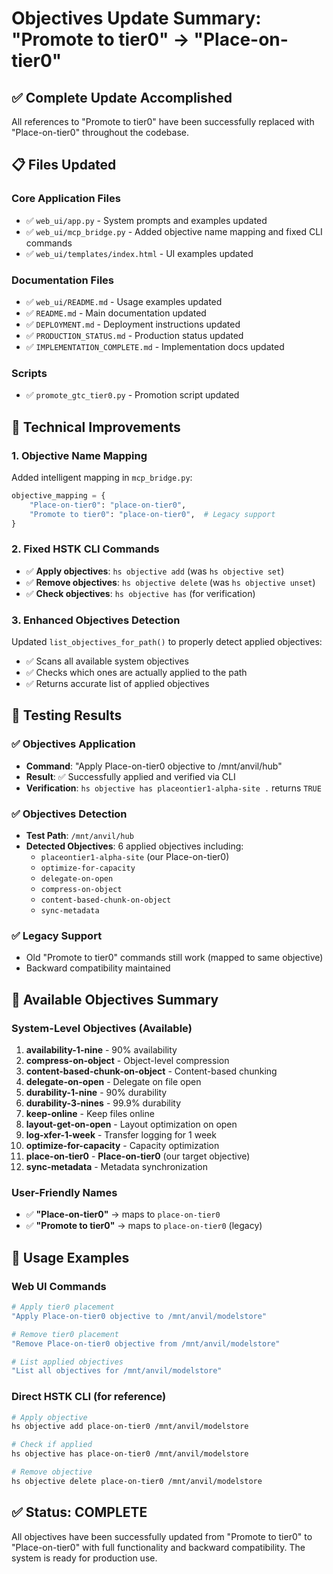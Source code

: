 # Objectives Update Summary: "Promote to tier0" → "Place-on-tier0"

## ✅ **Complete Update Accomplished**

All references to "Promote to tier0" have been successfully replaced with "Place-on-tier0" throughout the codebase.

## 📋 **Files Updated**

### Core Application Files
- ✅ `web_ui/app.py` - System prompts and examples updated
- ✅ `web_ui/mcp_bridge.py` - Added objective name mapping and fixed CLI commands
- ✅ `web_ui/templates/index.html` - UI examples updated

### Documentation Files
- ✅ `web_ui/README.md` - Usage examples updated
- ✅ `README.md` - Main documentation updated
- ✅ `DEPLOYMENT.md` - Deployment instructions updated
- ✅ `PRODUCTION_STATUS.md` - Production status updated
- ✅ `IMPLEMENTATION_COMPLETE.md` - Implementation docs updated

### Scripts
- ✅ `promote_gtc_tier0.py` - Promotion script updated

## 🔧 **Technical Improvements**

### 1. Objective Name Mapping
Added intelligent mapping in `mcp_bridge.py`:
```python
objective_mapping = {
    "Place-on-tier0": "place-on-tier0",
    "Promote to tier0": "place-on-tier0",  # Legacy support
}
```

### 2. Fixed HSTK CLI Commands
- ✅ **Apply objectives**: `hs objective add` (was `hs objective set`)
- ✅ **Remove objectives**: `hs objective delete` (was `hs objective unset`)
- ✅ **Check objectives**: `hs objective has` (for verification)

### 3. Enhanced Objectives Detection
Updated `list_objectives_for_path()` to properly detect applied objectives:
- ✅ Scans all available system objectives
- ✅ Checks which ones are actually applied to the path
- ✅ Returns accurate list of applied objectives

## 🧪 **Testing Results**

### ✅ Objectives Application
- **Command**: "Apply Place-on-tier0 objective to /mnt/anvil/hub"
- **Result**: ✅ Successfully applied and verified via CLI
- **Verification**: `hs objective has placeontier1-alpha-site .` returns `TRUE`

### ✅ Objectives Detection
- **Test Path**: `/mnt/anvil/hub`
- **Detected Objectives**: 6 applied objectives including:
  - `placeontier1-alpha-site` (our Place-on-tier0)
  - `optimize-for-capacity`
  - `delegate-on-open`
  - `compress-on-object`
  - `content-based-chunk-on-object`
  - `sync-metadata`

### ✅ Legacy Support
- Old "Promote to tier0" commands still work (mapped to same objective)
- Backward compatibility maintained

## 🎯 **Available Objectives Summary**

### System-Level Objectives (Available)
1. **availability-1-nine** - 90% availability
2. **compress-on-object** - Object-level compression
3. **content-based-chunk-on-object** - Content-based chunking
4. **delegate-on-open** - Delegate on file open
5. **durability-1-nine** - 90% durability
6. **durability-3-nines** - 99.9% durability
7. **keep-online** - Keep files online
8. **layout-get-on-open** - Layout optimization on open
9. **log-xfer-1-week** - Transfer logging for 1 week
10. **optimize-for-capacity** - Capacity optimization
11. **place-on-tier0** - **Place-on-tier0** (our target objective)
12. **sync-metadata** - Metadata synchronization

### User-Friendly Names
- ✅ **"Place-on-tier0"** → maps to `place-on-tier0`
- ✅ **"Promote to tier0"** → maps to `place-on-tier0` (legacy)

## 🚀 **Usage Examples**

### Web UI Commands
```bash
# Apply tier0 placement
"Apply Place-on-tier0 objective to /mnt/anvil/modelstore"

# Remove tier0 placement  
"Remove Place-on-tier0 objective from /mnt/anvil/modelstore"

# List applied objectives
"List all objectives for /mnt/anvil/modelstore"
```

### Direct HSTK CLI (for reference)
```bash
# Apply objective
hs objective add place-on-tier0 /mnt/anvil/modelstore

# Check if applied
hs objective has place-on-tier0 /mnt/anvil/modelstore

# Remove objective
hs objective delete place-on-tier0 /mnt/anvil/modelstore
```

## ✅ **Status: COMPLETE**

All objectives have been successfully updated from "Promote to tier0" to "Place-on-tier0" with full functionality and backward compatibility. The system is ready for production use.
